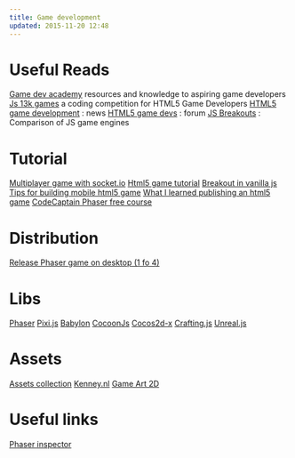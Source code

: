```yaml
---
title: Game development
updated: 2015-11-20 12:48
---
```


# Useful Reads

[Game dev academy](https://gamedevacademy.org/) resources and knowledge to aspiring game developers
[Js 13k games](http://js13kgames.com/) a coding competition for HTML5 Game Developers
[HTML5 game development](http://www.html5gamedevelopment.com/) : news
[HTML5 game devs](http://www.html5gamedevs.com/forum/14-phaser/) : forum
[JS Breakouts](http://www.jsbreakouts.org/) : Comparison of JS game engines

# Tutorial

[Multiplayer game with socket.io](http://modernweb.com/2013/09/30/building-multiplayer-games-with-node-js-and-socket-io/)
[Html5 game tutorial](http://www.html5gamedevelopment.com/html5-game-tutorials)
[Breakout in vanilla js](https://developer.mozilla.org/en-US/docs/Games/Workflows/2D_Breakout_game_pure_JavaScript)
[Tips for building mobile html5 game](https://thomashunter.name/blog/tips-for-building-mobile-games-in-html5/)
[What I learned publishing an html5 game](http://codeplanet.io/what-i-learned-while-publishing-an-html5-mobile-app-part-15-development-and-debugging/)
[CodeCaptain Phaser free course](http://codecaptain.teachable.com/courses/html5-game-development-with-phaserjs)

# Distribution

[Release Phaser game on desktop (1 fo 4)](http://blog.bravebunny.co/phaser-game-on-steam-1-greenlight/)

# Libs

[Phaser](http://phaser.io/docs/)
[Pixi.js](http://pixijs.github.io/docs/)
[Babylon](http://www.babylonjs.com/)
[CocoonJs](https://www.ludei.com/cocoonjs/)
[Cocos2d-x](http://www.cocos2d-x.org/)
[Crafting.js](http://craftyjs.com/api/)
[Unreal.js](https://github.com/ncsoft/Unreal.js)

# Assets

[Assets collection](http://letsmakegames.org/resources/art-assets-for-game-developers/)
[Kenney.nl](Kenney.nl)
[Game Art 2D](http://www.gameart2d.com/)

# Useful links

[Phaser inspector](https://github.com/netcell/phaser-inspector)

